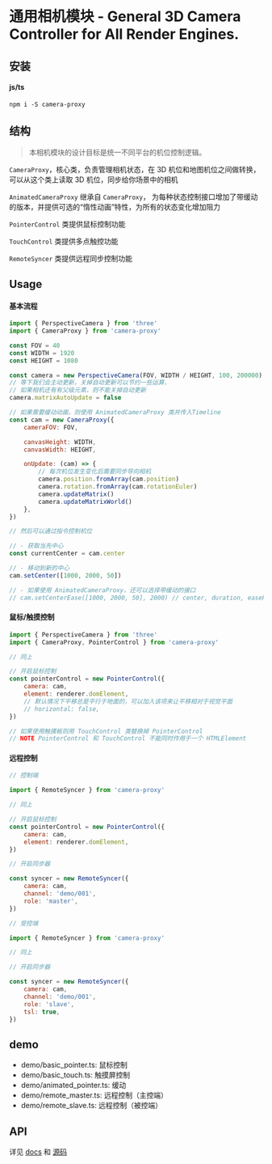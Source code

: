 # 通用相机模块 - General 3D Camera Controller for All Render Engines.

## 安装

#### js/ts

`npm i -S camera-proxy`

## 结构

> 本相机模块的设计目标是统一不同平台的机位控制逻辑。

`CameraProxy`，核心类，负责管理相机状态，在 3D 机位和地图机位之间做转换，
可以从这个类上读取 3D 机位，同步给你场景中的相机

`AnimatedCameraProxy` 继承自 `CameraProxy`，
为每种状态控制接口增加了带缓动的版本，并提供可选的“惰性动画”特性，为所有的状态变化增加阻力

`PointerControl` 类提供鼠标控制功能

`TouchControl` 类提供多点触控功能

`RemoteSyncer` 类提供远程同步控制功能

## Usage

#### 基本流程

```javascript
import { PerspectiveCamera } from 'three'
import { CameraProxy } from 'camera-proxy'

const FOV = 40
const WIDTH = 1920
const HEIGHT = 1080

const camera = new PerspectiveCamera(FOV, WIDTH / HEIGHT, 100, 200000)
// 等下我们会主动更新，关掉自动更新可以节约一些运算，
// 如果相机还有有父级元素，则不能关掉自动更新
camera.matrixAutoUpdate = false

// 如果需要缓动动画，则使用 AnimatedCameraProxy 类并传入Timeline
const cam = new CameraProxy({
	cameraFOV: FOV,

	canvasHeight: WIDTH,
	canvasWidth: HEIGHT,

	onUpdate: (cam) => {
		// 每次机位发生变化后需要同步导向相机
		camera.position.fromArray(cam.position)
		camera.rotation.fromArray(cam.rotationEuler)
		camera.updateMatrix()
		camera.updateMatrixWorld()
	},
})

// 然后可以通过指令控制机位

// - 获取当先中心
const currentCenter = cam.center

// - 移动到新的中心
cam.setCenter([1000, 2000, 50])

// - 如果使用 AnimatedCameraProxy，还可以选择带缓动的接口
// cam.setCenterEase([1000, 2000, 50], 2000) // center, duration, easeF
```

#### 鼠标/触摸控制

```javascript
import { PerspectiveCamera } from 'three'
import { CameraProxy, PointerControl } from 'camera-proxy'

// 同上

// 开启鼠标控制
const pointerControl = new PointerControl({
	camera: cam,
	element: renderer.domElement,
	// 默认情况下平移总是平行于地面的，可以加入该项来让平移相对于视觉平面
	// horizontal: false,
})

// 如果使用触摸板则用 TouchControl 类替换掉 PointerControl
// NOTE PointerControl 和 TouchControl 不能同时作用于一个 HTMLElement
```

#### 远程控制

```javascript
// 控制端

import { RemoteSyncer } from 'camera-proxy'

// 同上

// 开启鼠标控制
const pointerControl = new PointerControl({
	camera: cam,
	element: renderer.domElement,
})

// 开启同步器

const syncer = new RemoteSyncer({
	camera: cam,
	channel: 'demo/001',
	role: 'master',
})
```

```javascript
// 受控端

import { RemoteSyncer } from 'camera-proxy'

// 同上

// 开启同步器

const syncer = new RemoteSyncer({
	camera: cam,
	channel: 'demo/001',
	role: 'slave',
	tsl: true,
})
```

## demo

- demo/basic_pointer.ts: 鼠标控制
- demo/basic_touch.ts: 触摸屏控制
- demo/animated_pointer.ts: 缓动
- demo/remote_master.ts: 远程控制（主控端）
- demo/remote_slave.ts: 远程控制（被控端）

## API

详见 [docs](./docs/modules.md) 和 [源码](./src)
